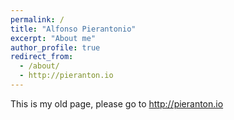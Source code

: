 ```yaml
---
permalink: /
title: "Alfonso Pierantonio"
excerpt: "About me"
author_profile: true
redirect_from: 
  - /about/
  - http://pieranton.io
---
```

This is my old page, please go to http://pieranton.io
